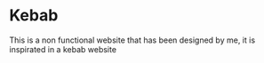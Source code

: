 # Kebab
This is a non functional website that has been designed by me, it is inspirated in a kebab website
